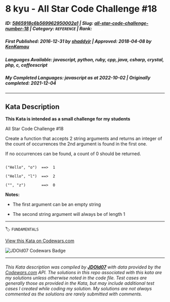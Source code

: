 # 8 kyu - All Star Code Challenge #18

##### **ID**: [5865918c6b569962950002a1](https://www.codewars.com/kata/5865918c6b569962950002a1) | **Slug**: [all-star-code-challenge-number-18](https://www.codewars.com/kata/5865918c6b569962950002a1) | **Category**: `REFERENCE` | **Rank**: <span style="color:white">8 kyu</span>

##### **First Published**: 2016-12-31 ***by*** [shaddyjr](https://www.codewars.com/users/shaddyjr) | **Approved**: 2018-04-08 ***by*** [KenKamau](https://www.codewars.com/users/KenKamau)

##### **Languages Available**: javascript, python, ruby, cpp, java, csharp, crystal, php, c, coffeescript

##### **My Completed Languages**: javascript ***as at*** 2022-10-02 | **Originally completed**: 2021-12-04

---

## Kata Description


**This Kata is intended as a small challenge for my students**



All Star Code Challenge #18



Create a function that accepts 2 string arguments and returns an integer of the count of occurrences the 2nd argument is found in the first one.



If no occurrences can be found, a count of 0 should be returned.



```

("Hello", "o")  ==>  1

("Hello", "l")  ==>  2

("", "z")       ==>  0

```



**Notes:**

* The first argument can be an empty string

* The second string argument will always be of length 1

---


🏷 `FUNDAMENTALS`


[View this Kata on Codewars.com](https://www.codewars.com/kata/5865918c6b569962950002a1)

![](https://www.codewars.com/users/jdold07/badges/large "JDOld07 Codewars Badge")

---

###### *This Kata description was compiled by [**JDOld07**](https://tpstech.dev) with data provided by the [Codewars.com](https://www.codewars.com) API.  The solutions in this repo associated with this kata are my solutions unless otherwise noted in the code file.  Test cases are generally those as provided in the Kata, but may include additional test cases I created while coding my solution.  My solutions are not always commented as the solutions are rarely submitted with comments.*
